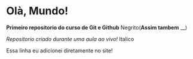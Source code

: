 # Olà, Mundo!
**Primeiro repositorio do curso de Git e Github** Negrito(__Assim tambem__  __)

*Repositorio criado durante uma aula ao vivo!* Italico

Essa linha eu adicionei diretamente no site!
